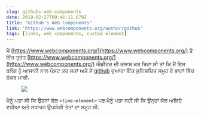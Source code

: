 ```yaml
---
slug: githubs-web-components
date: 2019-02-27T09:46:11.679Z
title: "Github's Web Components"
link: 'https://www.webcomponents.org/author/github'
tags: [links, web components, custom element]
---
```

ਮੈਂ [https://www.webcomponents.org/](https://www.webcomponents.org/) ਤੇ ਇੱਕ ਤੁਰੰਤ [https://www.webcomponents.org/](https://www.webcomponents.org/) ਐਡੀਟਰ ਦੀ ਤਲਾਸ਼ ਕਰ ਰਿਹਾ ਸੀ ਤਾਂ ਕਿ ਮੈਂ ਇਸ ਬਲੌਗ ਨੂੰ ਆਸਾਨੀ ਨਾਲ ਪੋਸਟ ਕਰ ਸਕਾਂ ਅਤੇ ਮੈਂ [github](https://www.webcomponents.org/author/github) ਦੁਆਰਾ ਇੱਕ ਸੁਨਿਸ਼ਚਿਤ ਸਮੂਹ ਦੇ ਭਾਗਾਂ ਵਿੱਚ ਠੋਕਰ ਮਾਰੀ.

<figure>
  <img src="/images/2019-02-27-github-s-web-components.jpeg">
</figure>

ਮੈਨੂੰ ਪਤਾ ਸੀ ਕਿ ਉਹਨਾਂ ਕੋਲ `<time-element>` ਪਰ ਮੈਨੂੰ ਪਤਾ ਨਹੀਂ ਸੀ ਕਿ ਉਨ੍ਹਾਂ ਕੋਲ ਅਜਿਹੇ ਵਧੀਆ ਅਤੇ ਸਧਾਰਨ ਉਪਯੋਗੀ ਤੱਤਾਂ ਦਾ ਸਮੂਹ ਸੀ.

